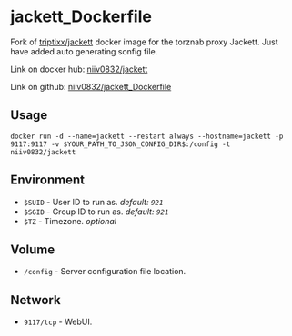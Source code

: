 # jackett_Dockerfile

Fork of <a href="https://github.com/triptixx/jackett">triptixx/jackett</a> docker image for the torznab proxy Jackett. Just have added auto generating sonfig file.

Link on docker hub: <a href="https://hub.docker.com/r/niiv0832/sslibev_serv">niiv0832/jackett</a>

Link on github: <a href="https://www.github.com/niiv0832/jackett_Dockerfile">niiv0832/jackett_Dockerfile</a>

## Usage

```shell
docker run -d --name=jackett --restart always --hostname=jackett -p 9117:9117 -v $YOUR_PATH_TO_JSON_CONFIG_DIR$:/config -t niiv0832/jackett
```

## Environment

- `$SUID`         - User ID to run as. _default: `921`_
- `$SGID`         - Group ID to run as. _default: `921`_
- `$TZ`           - Timezone. _optional_

## Volume

- `/config`       - Server configuration file location.

## Network

- `9117/tcp`      - WebUI.
